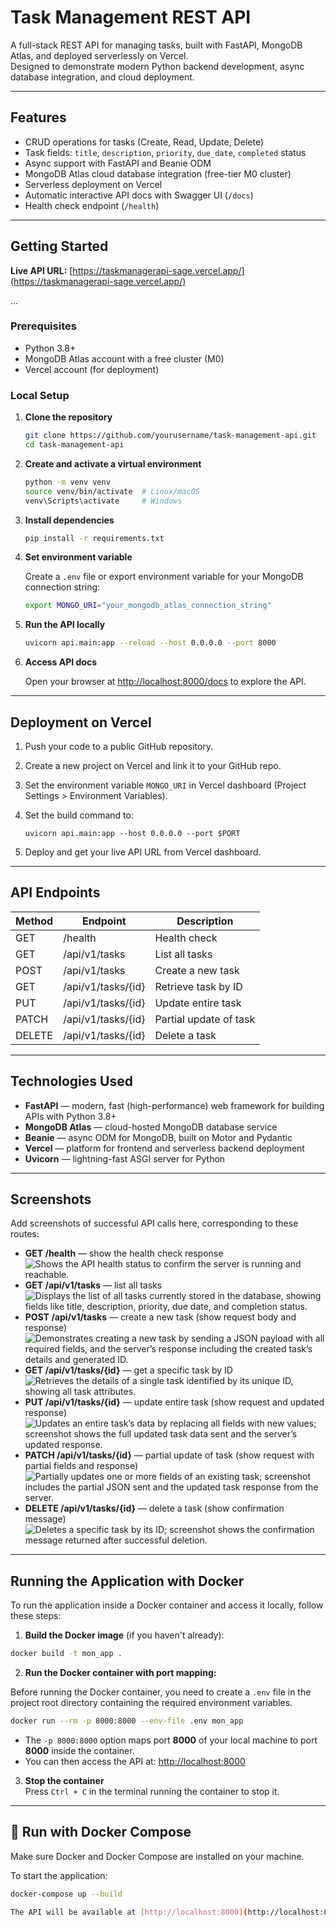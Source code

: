 # Task Management REST API

A full-stack REST API for managing tasks, built with FastAPI, MongoDB Atlas, and deployed serverlessly on Vercel.  
Designed to demonstrate modern Python backend development, async database integration, and cloud deployment.

---

## Features

- CRUD operations for tasks (Create, Read, Update, Delete)  
- Task fields: `title`, `description`, `priority`, `due_date`, `completed` status  
- Async support with FastAPI and Beanie ODM  
- MongoDB Atlas cloud database integration (free-tier M0 cluster)  
- Serverless deployment on Vercel  
- Automatic interactive API docs with Swagger UI (`/docs`)  
- Health check endpoint (`/health`)  

---

## Getting Started

**Live API URL:** [https://taskmanagerapi-sage.vercel.app/](https://taskmanagerapi-sage.vercel.app/)

...

### Prerequisites

- Python 3.8+  
- MongoDB Atlas account with a free cluster (M0)  
- Vercel account (for deployment)  

### Local Setup

1. **Clone the repository**

   ```bash
   git clone https://github.com/yourusername/task-management-api.git
   cd task-management-api
   ```

2. **Create and activate a virtual environment**

   ```bash
   python -m venv venv
   source venv/bin/activate  # Linux/macOS
   venv\Scripts\activate     # Windows
   ```

3. **Install dependencies**

   ```bash
   pip install -r requirements.txt
   ```

4. **Set environment variable**

   Create a `.env` file or export environment variable for your MongoDB connection string:

   ```bash
   export MONGO_URI="your_mongodb_atlas_connection_string"
   ```

5. **Run the API locally**

   ```bash
   uvicorn api.main:app --reload --host 0.0.0.0 --port 8000
   ```

6. **Access API docs**

   Open your browser at [http://localhost:8000/docs](http://localhost:8000/docs) to explore the API.

---

## Deployment on Vercel

1. Push your code to a public GitHub repository.  
2. Create a new project on Vercel and link it to your GitHub repo.  
3. Set the environment variable `MONGO_URI` in Vercel dashboard (Project Settings > Environment Variables).  
4. Set the build command to:

   ```
   uvicorn api.main:app --host 0.0.0.0 --port $PORT
   ```

5. Deploy and get your live API URL from Vercel dashboard.

---

## API Endpoints

| Method | Endpoint               | Description                |
|--------|------------------------|----------------------------|
| GET    | /health                | Health check               |
| GET    | /api/v1/tasks          | List all tasks             |
| POST   | /api/v1/tasks          | Create a new task          |
| GET    | /api/v1/tasks/{id}     | Retrieve task by ID        |
| PUT    | /api/v1/tasks/{id}     | Update entire task         |
| PATCH  | /api/v1/tasks/{id}     | Partial update of task     |
| DELETE | /api/v1/tasks/{id}     | Delete a task              |

---

## Technologies Used

- **FastAPI** — modern, fast (high-performance) web framework for building APIs with Python 3.8+  
- **MongoDB Atlas** — cloud-hosted MongoDB database service  
- **Beanie** — async ODM for MongoDB, built on Motor and Pydantic  
- **Vercel** — platform for frontend and serverless backend deployment  
- **Uvicorn** — lightning-fast ASGI server for Python  

---

## Screenshots

Add screenshots of successful API calls here, corresponding to these routes:

- **GET /health** — show the health check response 
 ![Shows the API health status to confirm the server is running and reachable.](images/GETHEALTH.png)
- **GET /api/v1/tasks** — list all tasks  
 ![Displays the list of all tasks currently stored in the database, showing fields like title, description, priority, due date, and completion status.](images/GETALLTASKS.png)
- **POST /api/v1/tasks** — create a new task (show request body and response) 
 ![Demonstrates creating a new task by sending a JSON payload with all required fields, and the server’s response including the created task’s details and generated ID.](images/POST.png) 
- **GET /api/v1/tasks/{id}** — get a specific task by ID  
 ![ Retrieves the details of a single task identified by its unique ID, showing all task attributes.](images/GETID.png)
- **PUT /api/v1/tasks/{id}** — update entire task (show request and updated response)
 ![Updates an entire task’s data by replacing all fields with new values; screenshot shows the full updated task data sent and the server’s updated response.](images/PUT.png)  
- **PATCH /api/v1/tasks/{id}** — partial update of task (show request with partial fields and response)
 ![Partially updates one or more fields of an existing task; screenshot includes the partial JSON sent and the updated task response from the server.](images/PATCH.png)  
- **DELETE /api/v1/tasks/{id}** — delete a task (show confirmation message)
 ![Deletes a specific task by its ID; screenshot shows the confirmation message returned after successful deletion.](images/DELETE.png)

---
## Running the Application with Docker

To run the application inside a Docker container and access it locally, follow these steps:

1. **Build the Docker image** (if you haven't already):

```bash
docker build -t mon_app .
```

2. **Run the Docker container with port mapping:**

Before running the Docker container, you need to create a `.env` file in the project root directory containing the required environment variables.

```bash
docker run --rm -p 8000:8000 --env-file .env mon_app
```

- The `-p 8000:8000` option maps port **8000** of your local machine to port **8000** inside the container.
- You can then access the API at: [http://localhost:8000](http://localhost:8000)

3. **Stop the container**  
Press `Ctrl + C` in the terminal running the container to stop it.

---
## 🐳 Run with Docker Compose

Make sure Docker and Docker Compose are installed on your machine.

To start the application:

```bash
docker-compose up --build

The API will be available at [http://localhost:8000](http://localhost:8000)
